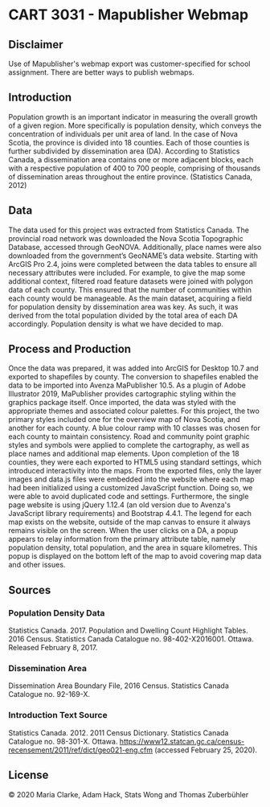 # CART 3031 - Mapublisher Webmap

## Disclaimer
Use of Mapublisher's webmap export was customer-specified for school assignment. There are better ways to publish webmaps.

## Introduction
Population growth is an important indicator in measuring the overall growth of a given region. More specifically is population density, which conveys the concentration of individuals per unit area of land. In the case of Nova Scotia, the province is divided into 18 counties. Each of those counties is further subdivided by dissemination area (DA). According to Statistics Canada, a dissemination area contains one or more adjacent blocks, each with a respective population of 400 to 700 people, comprising of thousands of dissemination areas throughout the entire province. (Statistics Canada, 2012)

## Data
The data used for this project was extracted from Statistics Canada. The provincial road network was downloaded the Nova Scotia Topographic Database, accessed through GeoNOVA. Additionally, place names were also downloaded from the government’s GeoNAME’s data website. Starting with ArcGIS Pro 2.4, joins were completed between the data tables to ensure all necessary attributes were included. For example, to give the map some additional context, filtered road feature datasets were joined with polygon data of each county. This ensured that the number of communities within each county would be manageable. As the main dataset, acquiring a field for population density by dissemination area was key. As such, it was derived from the total population divided by the total area of each DA accordingly. Population density is what we have decided to map.

## Process and Production
Once the data was prepared, it was added into ArcGIS for Desktop 10.7 and exported to shapefiles by county. The conversion to shapefiles enabled the data to be imported into Avenza MaPublisher 10.5. As a plugin of Adobe Illustrator 2019, MaPublisher provides cartographic styling within the graphics package itself. Once imported, the data was styled with the appropriate themes and associated colour palettes. For this project, the two primary styles included one for the overview map of Nova Scotia, and another for each county. A blue colour ramp with 10 classes was chosen for each county to maintain consistency. Road and community point graphic styles and symbols were applied to complete the cartography, as well as place names and additional map elements. Upon completion of the 18 counties, they were each exported to HTML5 using standard settings, which introduced interactivity into the maps. From the exported files, only the layer images and data.js files were embedded into the website where each map had been initialized using a customized JavaScript function. Doing so, we were able to avoid duplicated code and settings. Furthermore, the single page website is using jQuery 1.12.4 (an old version due to Avenza's JavaScript library requirements) and Bootstrap 4.4.1. The legend for each map exists on the website, outside of the map canvas to ensure it always remains visible on the screen. When the user clicks on a DA, a popup appears to relay information from the primary attribute table, namely population density, total population, and the area in square kilometres. This popup is displayed on the bottom left of the map to avoid covering map data and other issues.

## Sources
### Population Density Data
Statistics Canada. 2017. Population and Dwelling Count Highlight Tables. 2016 Census.
Statistics Canada Catalogue no. 98-402-X2016001. Ottawa. Released February 8, 2017.

### Dissemination Area
Dissemination Area Boundary File, 2016 Census. Statistics Canada Catalogue no. 92-169-X.

### Introduction Text Source
Statistics Canada. 2012. 2011 Census Dictionary. Statistics Canada Catalogue no. 98-301-X. Ottawa. https://www12.statcan.gc.ca/census-recensement/2011/ref/dict/geo021-eng.cfm (accessed February 25, 2020).

## License
© 2020 Maria Clarke, Adam Hack, Stats Wong and Thomas Zuberbühler
